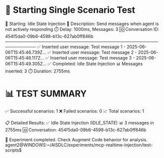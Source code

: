 🚀 Starting Single Scenario Test
============================================================

🧪 Starting: Idle State Injection
📝 Description: Send messages when agent is not actively responding
⏱️  Delay: 1000ms, Messages: 3
🆔 Conversation ID: 454f5da0-09b6-4598-b13c-627ab0ff846b
────────────────────────────────────────────────────────────
✅ Inserted user message: Test message 1 - 2025-06-06T15:45:46.739Z...
✅ Inserted user message: Test message 2 - 2025-06-06T15:45:48.117Z...
✅ Inserted user message: Test message 3 - 2025-06-06T15:45:49.305Z...
✅ Completed: Idle State Injection
📊 Messages inserted: 3
⏱️  Duration: 2755ms

📊 TEST SUMMARY
============================================================
✅ Successful scenarios: 1
❌ Failed scenarios: 0
📈 Total scenarios: 1

📋 Detailed Results:
✅ Idle State Injection (IDLE_STATE)
   📊 3 messages in 2755ms
   🆔 Conversation: 454f5da0-09b6-4598-b13c-627ab0ff846b

🔬 Experiment completed. Check Augment Code behavior for analysis.
agent2@WINDOWS:~/AISDLC/experiments/mcp-realtime-injection/test-scripts$ 